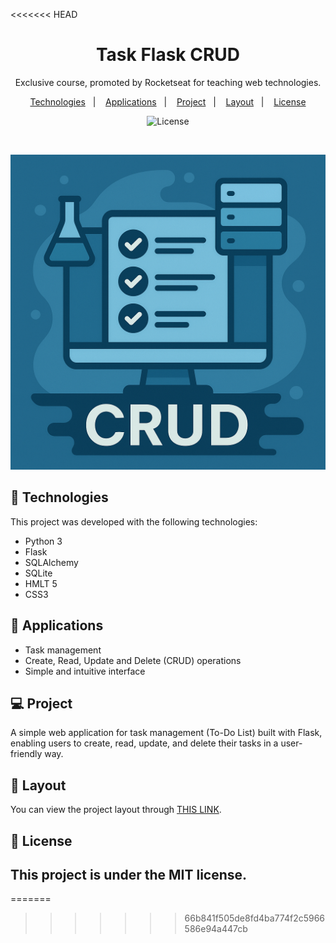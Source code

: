 
<<<<<<< HEAD
<h1 align="center"> Task Flask CRUD </h1>

<p align="center">
Exclusive course, promoted by Rocketseat for teaching web technologies.
</p>

<p align="center">
  <a href="#-tecnologias">Technologies</a>&nbsp;&nbsp;&nbsp;|&nbsp;&nbsp;&nbsp;
  <a href="#-applications">Applications</a>&nbsp;&nbsp;&nbsp;|&nbsp;&nbsp;&nbsp;
  <a href="#-projeto">Project</a>&nbsp;&nbsp;&nbsp;|&nbsp;&nbsp;&nbsp;
  <a href="#-layout">Layout</a>&nbsp;&nbsp;&nbsp;|&nbsp;&nbsp;&nbsp;
  <a href="#memo-licença">License</a>
</p>

<p align="center">
  <img alt="License" src="https://img.shields.io/static/v1?label=license&message=MIT&color=49AA26&labelColor=000000">
</p>

<br>

![CRUD  ](./assets/image%20CRUD.png) 

## 🚀 Technologies

This project was developed with the following technologies:

- Python 3
- Flask
- SQLAlchemy
- SQLite 
- HMLT 5
- CSS3

## 🔧 Applications

- Task management
- Create, Read, Update and Delete (CRUD) operations
- Simple and intuitive interface

## 💻 Project

A simple web application for task management (To-Do List) built with Flask, enabling users to create, read, update, and delete their tasks in a user-friendly way.

## 🔖 Layout

You can view the project layout through [THIS LINK](https://github.com/Tavinhoviana/Task-flask-crud).

## :memo: License

This project is under the MIT license.
---
=======
>>>>>>> 66b841f505de8fd4ba774f2c5966586e94a447cb
